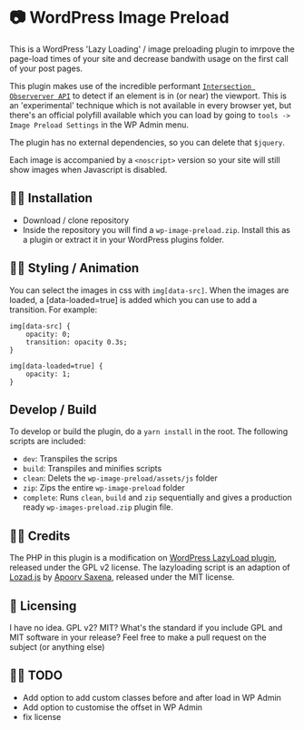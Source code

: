 # 📷 WordPress Image Preload

This is a WordPress 'Lazy Loading' / image preloading plugin to imrpove the page-load times of your site and decrease bandwith usage on the first call of your post pages. 

This plugin makes use of the incredible performant [`Intersection Observerver API`](https://developer.mozilla.org/en-US/docs/Web/API/Intersection_Observer_API) to detect if an element is in (or near) the viewport. This is an 'experimental' technique which is not available in every browser yet, but there's an official polyfill available which you can load by going to `tools -> Image Preload Settings` in the WP Admin menu.

The plugin has no external dependencies, so you can delete that `$jquery`.

Each image is accompanied by a `<noscript>` version so your site will still show images when Javascript is disabled.

## 👷🏼‍ Installation
* Download / clone repository
* Inside the repository you will find a `wp-image-preload.zip`. Install this as a plugin or extract it in your WordPress plugins folder.

## 💅🏼 Styling / Animation
You can select the images in css with `img[data-src]`. When the images are loaded, a [data-loaded=true] is added which you can use to add a transition. For example:

```
img[data-src] {
	opacity: 0;
	transition: opacity 0.3s;
}

img[data-loaded=true] {
	opacity: 1;
}
```

## Develop / Build
To develop or build the plugin, do a `yarn install` in the root. The following scripts are included:
* `dev`: Transpiles the scrips
* `build`: Transpiles and minifies scripts
* `clean`: Delets the `wp-image-preload/assets/js` folder
* `zip`: Zips the entire `wp-image-preload` folder
* `complete`: Runs `clean`, `build` and `zip` sequentially and gives a production ready `wp-images-preload.zip` plugin file.

## 👌🏼 Credits
The PHP in this plugin is a modification on [WordPress LazyLoad plugin](https://nl.wordpress.org/plugins/lazy-load/), released under the GPL v2 license. 
The lazyloading script is an adaption of [Lozad.js](https://github.com/ApoorvSaxena/lozad.js) by [Apoorv Saxena](https://apoorv.pro/), released under the MIT license. 

## 📎 Licensing
I have no idea. GPL v2? MIT? What's the standard if you include GPL and MIT software in your release? Feel free to make a pull request on the subject (or anything else)

## 👩‍🏭 TODO
* Add option to add custom classes before and after load in WP Admin
* Add option to customise the offset in WP Admin
* fix license


